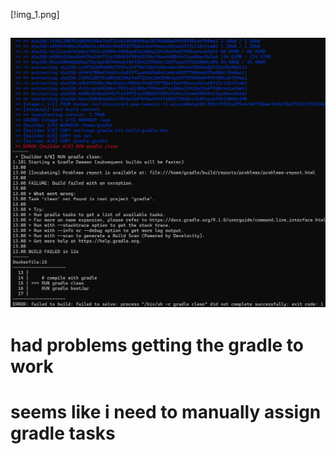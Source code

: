 [!img_1.png]


## ![](img_1.png)
# had problems getting the gradle to work
# seems like i need to manually assign gradle tasks